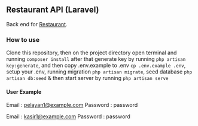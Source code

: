 ## Restaurant API (Laravel)
Back end for [Restaurant](https://github.com/mhmfajar/restaurant).

### How to use
Clone this repository, then on the project directory open terminal and running `composer install` after that generate key by running `php artisan key:generate`, and then copy .env.example to .env `cp .env.example .env`, setup your .env, running migration `php artisan migrate`, seed database `php artisan db:seed` & then start server by running `php artisan serve`

#### User Example
Email : pelayan1@example.com
Password : password

Email : kasir1@example.com
Password : password
